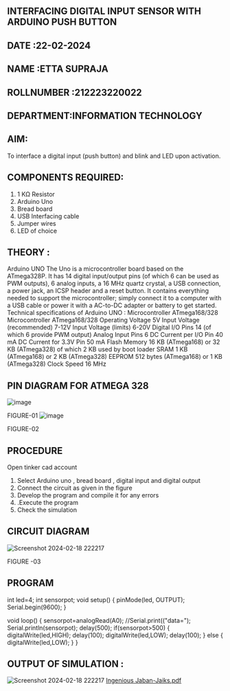 ## INTERFACING DIGITAL INPUT SENSOR WITH ARDUINO PUSH BUTTON
## DATE :22-02-2024
## NAME :ETTA SUPRAJA																			             
## ROLLNUMBER :212223220022
## DEPARTMENT:INFORMATION TECHNOLOGY 


## AIM:
To interface a digital input (push button) and blink and LED upon activation.
## COMPONENTS REQUIRED:
1.	1 KΩ Resistor 
2.	Arduino Uno 
3.	Bread board 
4.	USB Interfacing cable 
5.	Jumper wires 
6.	LED of choice 
## THEORY :
Arduino UNO
 	  The Uno is a microcontroller board based on the ATmega328P. It has 14 digital input/output pins (of which 6 can be used as PWM outputs), 6 analog inputs, a 16 MHz quartz crystal, a USB connection, a power jack, an ICSP header and a reset button. It contains everything needed to support the microcontroller; simply connect it to a computer with a USB cable or power it with a AC-to-DC adapter or battery to get started.
	Technical specifications of Arduino UNO :
Microcontroller	ATmega168/328
Microcontroller	ATmega168/328
Operating Voltage	5V
Input Voltage (recommended)	7-12V
Input Voltage (limits)	6-20V
Digital I/O Pins	14 (of which 6 provide PWM output)
Analog Input Pins	6
DC Current per I/O Pin	40 mA
DC Current for 3.3V Pin	50 mA
Flash Memory	16 KB (ATmega168) or 32 KB (ATmega328) of which 2 KB used by boot loader
SRAM	1 KB (ATmega168) or 2 KB (ATmega328)
EEPROM	512 bytes (ATmega168) or 1 KB (ATmega328)
Clock Speed	16 MHz
## PIN DIAGRAM FOR ATMEGA 328
 
![image](https://user-images.githubusercontent.com/36288975/163530394-115baee4-7ed1-49fe-9cce-d7b625e11e85.png)

FIGURE-01
![image](https://user-images.githubusercontent.com/36288975/163530431-4d390e98-0942-42d8-95b8-f57d348e6ad8.png)

FIGURE-02
## PROCEDURE 
 Open tinker cad account 
1.	Select Arduino uno , bread board , digital input and digital output 
2.	Connect the circuit as given in the figure 
3.	Develop the program and compile it for any errors 
4.	 .Execute the program 
5.	Check the simulation 



## CIRCUIT DIAGRAM 

![Screenshot 2024-02-18 222217](https://github.com/vasanthkumarch/-INTERFACING-DIGITAL-INPUT-SENSOR-WITH-ARDUINO-PUSH-BUTTON-/assets/151641352/5c7de1ce-16e5-4322-a8c7-b95e64500e5d)





FIGURE -03




## PROGRAM 
 
 int led=4;
int sensorpot;
void setup()
{
  pinMode(led, OUTPUT);
  Serial.begin(9600);
}

void loop()
{
  sensorpot=analogRead(A0);
  //Serial.print(("data=");
  Serial.println(sensorpot);
  delay(500);
  if(sensorpot>500)
  {
    digitalWrite(led,HIGH);
      delay(100);
    digitalWrite(led,LOW);
      delay(100);
}
  else
  {
    digitalWrite(led,LOW);
  }
}

## OUTPUT OF SIMULATION :
![Screenshot 2024-02-18 222217](https://github.com/vasanthkumarch/-INTERFACING-DIGITAL-INPUT-SENSOR-WITH-ARDUINO-PUSH-BUTTON-/assets/151641352/32ace335-9c12-4d3b-8bd3-65ccfcbbfacf)
[Ingenious Jaban-Jaiks.pdf](https://github.com/vasanthkumarch/-INTERFACING-DIGITAL-INPUT-SENSOR-WITH-ARDUINO-PUSH-BUTTON-/files/14373887/Ingenious.Jaban-Jaiks.pdf)


